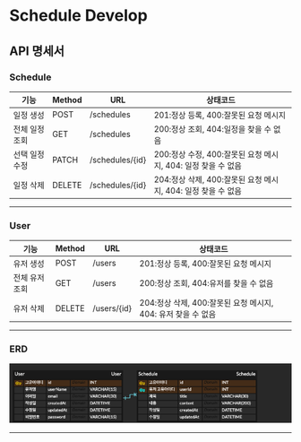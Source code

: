# Schedule Develop

## API 명세서

### Schedule
| 기능       | Method | URL              | 상태코드                                       |
|----------|--------|-----------------|--------------------------------------------|
| 일정 생성    | POST   | /schedules       | 201:정상 등록, 400:잘못된 요청 메시지                  |
| 전체 일정 조회 | GET    | /schedules      | 200:정상 조회, 404:일정을 찾을 수 없음                 |
| 선택 일정 수정 | PATCH  | /schedules/{id} | 200:정상 수정, 400:잘못된 요청 메시지, 404: 일정 찾을 수 없음 |
| 일정 삭제    | DELETE | /schedules/{id}  | 204:정상 삭제, 400:잘못된 요청 메시지, 404: 일정 찾을 수 없음 |

***
### User
| 기능       | Method | URL         | 상태코드                                       |
|----------|-------|-------------|--------------------------------------------|
| 유저 생성    | POST | /users      | 201:정상 등록, 400:잘못된 요청 메시지                  |
| 전체 유저 조회 | GET   | /users      | 200:정상 조회, 404:유저를 찾을 수 없음                 |
| 유저 삭제    | DELETE | /users/{id} | 204:정상 삭제, 400:잘못된 요청 메시지, 404: 유저 찾을 수 없음 |

***
### ERD
![Alt text](/schedule_Develop.png)
***